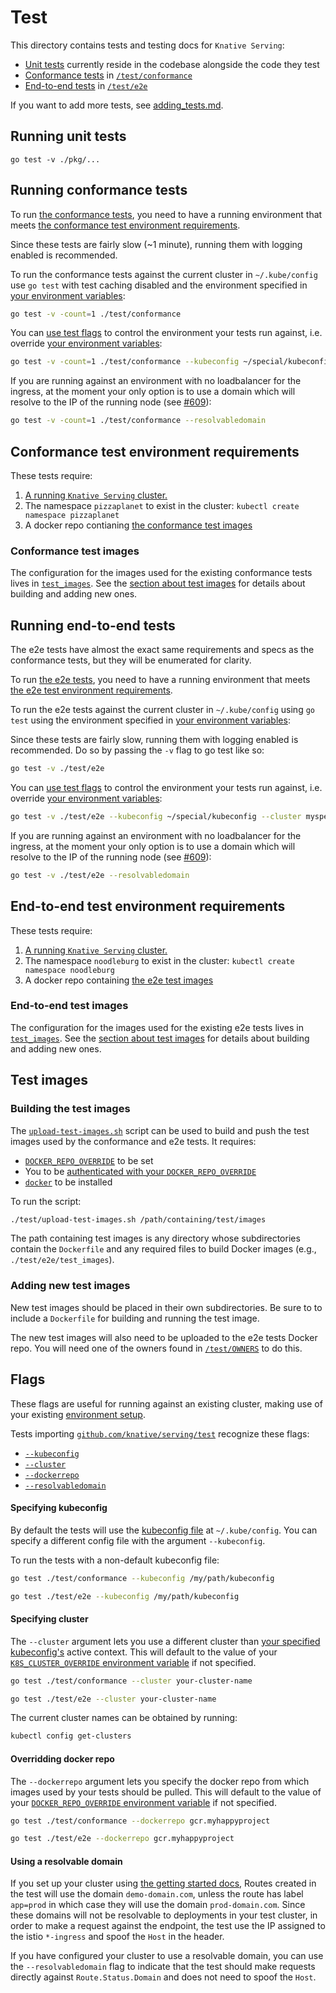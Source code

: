 # Test

This directory contains tests and testing docs for `Knative Serving`:

* [Unit tests](#running-unit-tests) currently reside in the codebase alongside the code they test
* [Conformance tests](#running-conformance-tests) in [`/test/conformance`](./conformance)
* [End-to-end tests](#running-end-to-end-tests) in [`/test/e2e`](./e2e)

If you want to add more tests, see [adding_tests.md](./adding_tests.md).

## Running unit tests

```shell
go test -v ./pkg/...
```

## Running conformance tests

To run [the conformance tests](./conformance), you need to have a running environment that meets
[the conformance test environment requirements](#conformance-test-environment-requirements).

Since these tests are fairly slow (~1 minute), running them with logging
enabled is recommended.

To run the conformance tests against the current cluster in `~/.kube/config`
use `go test` with test caching disabled and the environment specified in [your environment
variables](/DEVELOPMENT.md#environment-setup):

```bash
go test -v -count=1 ./test/conformance
```

You can [use test flags](#flags) to control the environment
your tests run against, i.e. override [your environment variables](/DEVELOPMENT.md#environment-setup):

```bash
go test -v -count=1 ./test/conformance --kubeconfig ~/special/kubeconfig --cluster myspecialcluster --dockerrepo myspecialdockerrepo
```

If you are running against an environment with no loadbalancer for the ingress, at the moment
your only option is to use a domain which will resolve to the IP of the running node (see 
[#609](https://github.com/knative/serving/issues/609)):

```bash
go test -v -count=1 ./test/conformance --resolvabledomain
```

## Conformance test environment requirements

These tests require:

1. [A running `Knative Serving` cluster.](/DEVELOPMENT.md#getting-started)
2. The namespace `pizzaplanet` to exist in the cluster: `kubectl create namespace pizzaplanet`
3. A docker repo contianing [the conformance test images](#conformance-test-images)

### Conformance test images

The configuration for the images used for the existing conformance tests lives in
[`test_images`](./conformance/test_images). See the [section about test
images](#test-images) for details about building and adding new ones.

## Running end-to-end tests

The e2e tests have almost the exact same requirements and specs as the conformance tests, but they will be enumerated for clarity.

To run [the e2e tests](./e2e), you need to have a running environment that meets
[the e2e test environment requirements](#e2e-test-environment-requirements).

To run the e2e tests against the current cluster in `~/.kube/config`
using `go test` using the environment specified in [your environment
variables](/DEVELOPMENT.md#environment-setup):

Since these tests are fairly slow,  running them with logging
enabled is recommended. Do so by passing the `-v` flag to go test like so: 

```bash
go test -v ./test/e2e
```

You can [use test flags](#flags) to control the environment
your tests run against, i.e. override [your environment variables](/DEVELOPMENT.md#environment-setup):

```bash
go test -v ./test/e2e --kubeconfig ~/special/kubeconfig --cluster myspecialcluster --dockerrepo myspecialdockerrepo
```

If you are running against an environment with no loadbalancer for the ingress, at the moment
your only option is to use a domain which will resolve to the IP of the running node (see 
[#609](https://github.com/knative/serving/issues/609)):

```bash
go test -v ./test/e2e --resolvabledomain
```

## End-to-end test environment requirements

These tests require:

1. [A running `Knative Serving` cluster.](/DEVELOPMENT.md#getting-started)
2. The namespace `noodleburg` to exist in the cluster: `kubectl create namespace noodleburg`
3. A docker repo containing [the e2e test images](#e2e-test-images)

### End-to-end test images

The configuration for the images used for the existing e2e tests lives in
[`test_images`](./e2e/test_images). See the [section about test
images](#test-images) for details about building and adding new ones.

## Test images

### Building the test images

The [`upload-test-images.sh`](./upload-test-images.sh) script can be used to build and push the
test images used by the conformance and e2e tests. It requires:

* [`DOCKER_REPO_OVERRIDE`](/DEVELOPMENT.md#environment-setup) to be set
* You to be [authenticated with your
  `DOCKER_REPO_OVERRIDE`](/docs/setting-up-a-docker-registry.md)
* [`docker`](https://docs.docker.com/install/) to be installed

To run the script:

```bash
./test/upload-test-images.sh /path/containing/test/images
```

The path containing test images is any directory whose subdirectories contain the `Dockerfile`
and any required files to build Docker images (e.g., `./test/e2e/test_images`).

### Adding new test images

New test images should be placed in their own subdirectories. Be sure to to include a `Dockerfile`
for building and running the test image.

The new test images will also need to be uploaded to the e2e tests Docker repo. You will need one
of the owners found in [`/test/OWNERS`](OWNERS) to do this.

## Flags

These flags are useful for running against an existing cluster, making use of your existing
[environment setup](/DEVELOPMENT.md#environment-setup).

Tests importing [`github.com/knative/serving/test`](adding_tests.md#test-library) recognize these flags:

* [`--kubeconfig`](#specifying-kubeconfig)
* [`--cluster`](#specifying-cluster)
* [`--dockerrepo`](#overriding-docker-repo)
* [`--resolvabledomain`](#using-a-resolvable-domain)

#### Specifying kubeconfig

By default the tests will use the [kubeconfig
file](https://kubernetes.io/docs/concepts/configuration/organize-cluster-access-kubeconfig/)
at `~/.kube/config`.
You can specify a different config file with the argument `--kubeconfig`.

To run the tests with a non-default kubeconfig file:

```bash
go test ./test/conformance --kubeconfig /my/path/kubeconfig
```

```bash
go test ./test/e2e --kubeconfig /my/path/kubeconfig
```
#### Specifying cluster

The `--cluster` argument lets you use a different cluster than [your specified
kubeconfig's](#specifying-kubeconfig) active context. This will default to the value
of your [`K8S_CLUSTER_OVERRIDE` environment variable](/DEVELOPMENT.md#environment-setup)
if not specified.

```bash
go test ./test/conformance --cluster your-cluster-name
```

```bash
go test ./test/e2e --cluster your-cluster-name
```

The current cluster names can be obtained by running:

```bash
kubectl config get-clusters
```

#### Overridding docker repo

The `--dockerrepo` argument lets you specify the docker repo from which images used
by your tests should be pulled. This will default to the value
of your [`DOCKER_REPO_OVERRIDE` environment variable](/DEVELOPMENT.md#environment-setup)
if not specified.

```bash
go test ./test/conformance --dockerrepo gcr.myhappyproject
```

```bash
go test ./test/e2e --dockerrepo gcr.myhappyproject
```

#### Using a resolvable domain

If you set up your cluster using [the getting started
docs](/DEVELOPMENT.md#getting-started), Routes created in the test will
use the domain `demo-domain.com`, unless the route has label `app=prod` in which
case they will use the domain `prod-domain.com`.  Since these domains will not be
resolvable to deployments in your test cluster, in order to make a request
against the endpoint, the test use the IP assigned to the istio `*-ingress`
and spoof the `Host` in the header.

If you have configured your cluster to use a resolvable domain, you can use the
`--resolvabledomain` flag to indicate that the test should make requests directly against
`Route.Status.Domain` and does not need to spoof the `Host`.

